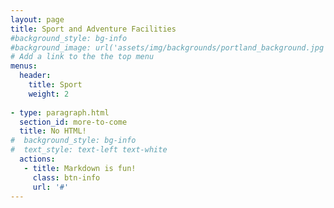 ```yaml
---
layout: page
title: Sport and Adventure Facilities 
#background_style: bg-info
#background_image: url('assets/img/backgrounds/portland_background.jpg')
# Add a link to the the top menu
menus:
  header:
    title: Sport
    weight: 2
    
- type: paragraph.html
  section_id: more-to-come
  title: No HTML!
#  background_style: bg-info
#  text_style: text-left text-white
  actions:
   - title: Markdown is fun!
     class: btn-info
     url: '#'
---
```

